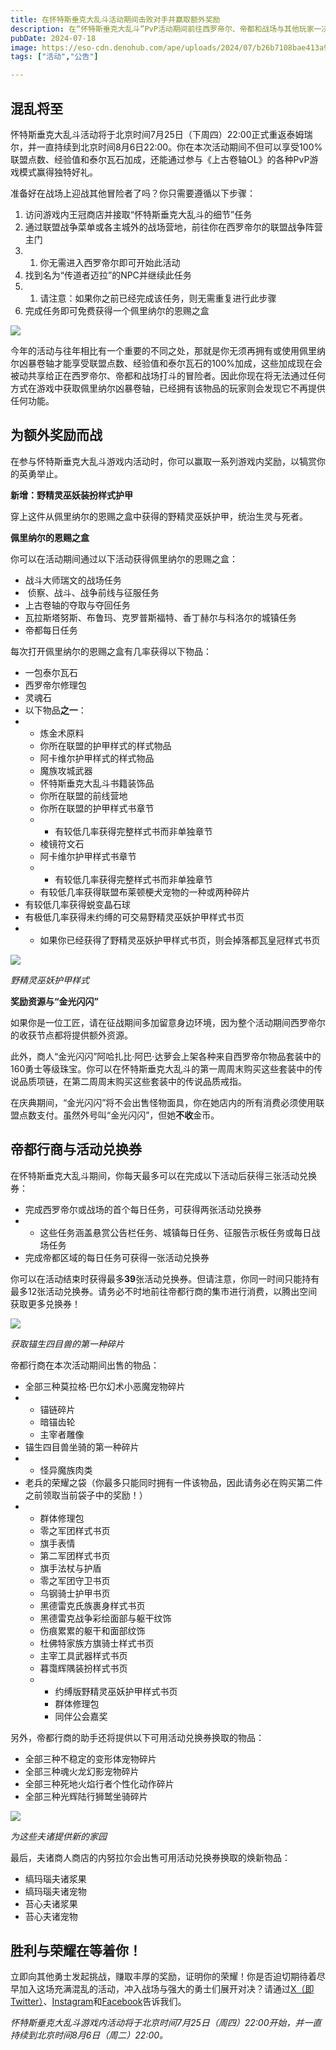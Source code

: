 ```yaml
---
title: 在怀特斯垂克大乱斗活动期间击败对手并赢取额外奖励
description: 在“怀特斯垂克大乱斗”PvP活动期间前往西罗帝尔、帝都和战场与其他玩家一决高下，并获取各种诱人的游戏内奖励！
pubDate: 2024-07-18
image: https://eso-cdn.denohub.com/ape/uploads/2024/07/b26b7108bae413a9c1cebbd2d7fa75b1.jpg
tags: ["活动","公告"]

---
```


## 混乱将至

怀特斯垂克大乱斗活动将于北京时间7月25日（下周四）22:00正式重返泰姆瑞尔，并一直持续到北京时间8月6日22:00。你在本次活动期间不但可以享受100%联盟点数、经验值和泰尔瓦石加成，还能通过参与《上古卷轴OL》的各种PvP游戏模式赢得独特好礼。

准备好在战场上迎战其他冒险者了吗？你只需要遵循以下步骤：

1. 访问游戏内王冠商店并接取“怀特斯垂克大乱斗的细节”任务
2. 通过联盟战争菜单或各主城外的战场营地，前往你在西罗帝尔的联盟战争阵营主门
3.
   1. 你无需进入西罗帝尔即可开始此活动
4. 找到名为“传道者迈拉”的NPC并继续此任务
5.
   1. 请注意：如果你之前已经完成该任务，则无需重复进行此步骤
6. 完成任务即可免费获得一个佩里纳尔的恩赐之盒

![](https://eso-cdn.denohub.com/ape/uploads/2024/07/dcf9721d1b9361d959ce7db76d5c1dcc.jpg)

今年的活动与往年相比有一个重要的不同之处，那就是你无须再拥有或使用佩里纳尔凶暴卷轴才能享受联盟点数、经验值和泰尔瓦石的100%加成，这些加成现在会被动共享给正在西罗帝尔、帝都和战场打斗的冒险者。因此你现在将无法通过任何方式在游戏中获取佩里纳尔凶暴卷轴，已经拥有该物品的玩家则会发现它不再提供任何功能。

## 为额外奖励而战

在参与怀特斯垂克大乱斗游戏内活动时，你可以赢取一系列游戏内奖励，以犒赏你的英勇举止。

**新增：野精灵巫妖装扮样式护甲**

穿上这件从佩里纳尔的恩赐之盒中获得的野精灵巫妖护甲，统治生灵与死者。

**佩里纳尔的恩赐之盒**

你可以在活动期间通过以下活动获得佩里纳尔的恩赐之盒：

- 战斗大师瑞文的战场任务
-  侦察、战斗、战争前线与征服任务
- 上古卷轴的夺取与夺回任务
- 瓦拉斯塔努斯、布鲁玛、克罗普斯福特、香丁赫尔与科洛尔的城镇任务
- 帝都每日任务

每次打开佩里纳尔的恩赐之盒有几率获得以下物品：

- 一包泰尔瓦石
- 西罗帝尔修理包
- 灵魂石
- 以下物品**之一**：
-
  - 炼金术原料
  - 你所在联盟的护甲样式的样式物品
  - 阿卡维尔护甲样式的样式物品
  - 魔族攻城武器
  - 怀特斯垂克大乱斗书籍装饰品
  - 你所在联盟的前线营地
  - 你所在联盟的护甲样式书章节
  -
    - 有较低几率获得完整样式书而非单独章节
  - 棱镜符文石
  - 阿卡维尔护甲样式书章节
  -
    - 有较低几率获得完整样式书而非单独章节
  - 有较低几率获得联盟布莱顿梗犬宠物的一种或两种碎片
- 有较低几率获得蜕变晶石球
- 有极低几率获得未约缚的可交易野精灵巫妖护甲样式书页
-
  - 如果你已经获得了野精灵巫妖护甲样式书页，则会掉落都瓦皇冠样式书页

![](https://eso-cdn.denohub.com/ape/uploads/2024/07/08b6d9726209e1d787a6a20bff1014ec.jpg)

<p class="text-gray-500 text-sm text-center"><i>野精灵巫妖护甲样式</i></p>

**奖励资源与“金光闪闪”**

如果你是一位工匠，请在征战期间多加留意身边环境，因为整个活动期间西罗帝尔的收获节点都将提供额外资源。

此外，商人“金光闪闪”阿哈扎比·阿巴·达萝会上架各种来自西罗帝尔物品套装中的160勇士等级珠宝。你可以在怀特斯垂克大乱斗的第一周周末购买这些套装中的传说品质项链，在第二周周末购买这些套装中的传说品质戒指。

在庆典期间，“金光闪闪”将不会出售怪物面具，你在她店内的所有消费必须使用联盟点数支付。虽然外号叫“金光闪闪”，但她**不收**金币。

## 帝都行商与活动兑换券

在怀特斯垂克大乱斗期间，你每天最多可以在完成以下活动后获得三张活动兑换券：

- 完成西罗帝尔或战场的首个每日任务，可获得两张活动兑换券
-
  - 这些任务涵盖悬赏公告栏任务、城镇每日任务、征服告示板任务或每日战场任务
- 完成帝都区域的每日任务可获得一张活动兑换券

你可以在活动结束时获得最多**39**张活动兑换券。但请注意，你同一时间只能持有最多12张活动兑换券。请务必不时地前往帝都行商的集市进行消费，以腾出空间获取更多兑换券！

![](https://eso-cdn.denohub.com/ape/uploads/2024/07/d9ed9e8b42f7fc418866d6874d82db40.jpg)

<p class="text-gray-500 text-sm text-center"><i>获取锚生四目兽的第一种碎片</i></p>

帝都行商在本次活动期间出售的物品：

- 全部三种莫拉格·巴尔幻术小恶魔宠物碎片
-
  - 锚链碎片
  - 暗锚齿轮
  - 主宰者雕像
- 锚生四目兽坐骑的第一种碎片
-
  - 怪异魔族肉类
- 老兵的荣耀之袋（你最多只能同时拥有一件该物品，因此请务必在购买第二件之前领取当前袋子中的奖励！）
-
  - 群体修理包
  - 零之军团样式书页
  - 旗手表情
  - 第二军团样式书页
  - 旗手法杖与护盾
  - 零之军团守卫书页
  - 乌钢骑士护甲书页
  - 黑德雷克氏族裹身样式书页
  - 黑德雷克战争彩绘面部与躯干纹饰
  - 伤痕累累的躯干和面部纹饰
  - 杜佛特家族方旗骑士样式书页
  - 主宰工具武器样式书页
  - 暮霭辉隅装扮样式书页
  -
    - 约缚版野精灵巫妖护甲样式书页
    - 群体修理包
    - 同伴公会嘉奖

另外，帝都行商的助手还将提供以下可用活动兑换券换取的物品：

- 全部三种不稳定的变形体宠物碎片
- 全部三种魂火龙幻影宠物碎片
- 全部三种死地火焰行者个性化动作碎片 
- 全部三种光辉陆行狮鹫坐骑碎片 

![](https://eso-cdn.denohub.com/ape/uploads/2023/06/dc0df2fd14d1a13961e0c2f767083484.jpg)

<p class="text-gray-500 text-sm text-center"><i>为这些夫诸提供新的家园</i></p>

最后，夫诸商人商店的内努拉尔会出售可用活动兑换券换取的焕新物品：

- 缟玛瑙夫诸浆果
- 缟玛瑙夫诸宠物
- 苔心夫诸浆果
- 苔心夫诸宠物

## 胜利与荣耀在等着你！

立即向其他勇士发起挑战，赚取丰厚的奖励，证明你的荣耀！你是否迫切期待着尽早加入这场充满混乱的活动，冲入战场与强大的勇士们展开对决？请通过[X（即Twitter）](https://twitter.com/TESOnline)、[Instagram](https://www.instagram.com/elderscrollsonline/)和[Facebook](https://www.facebook.com/elderscrollsonline)告诉我们。 

_怀特斯垂克大乱斗游戏内活动将于北京时间7月25日（周四）22:00开始，并一直持续到北京时间8月6日（周二）22:00。_
